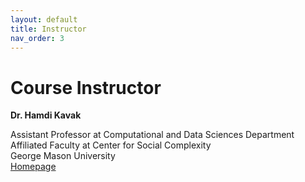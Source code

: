```yaml
---
layout: default
title: Instructor
nav_order: 3
---
```


# Course Instructor

**Dr. Hamdi Kavak**  

Assistant Professor at Computational and Data Sciences Department  
Affiliated Faculty at Center for Social Complexity  
George Mason University  
[Homepage](http://www.hamdikavak.com)
